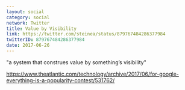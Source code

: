 ```yaml
---
layout: social
category: social
network: Twitter
title: Value by Visibility
link: https://twitter.com/steinea/status/879767484286377984
twitterID: 879767484286377984
date: 2017-06-26
---
```


"a system that construes value by something’s visibility"

<https://www.theatlantic.com/technology/archive/2017/06/for-google-everything-is-a-popularity-contest/531762/>

